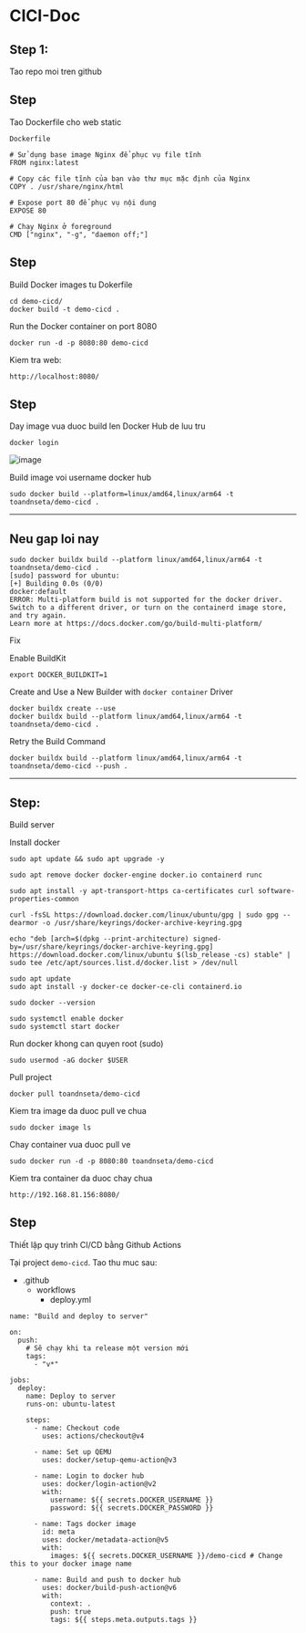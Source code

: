 # CICI-Doc

## Step 1:

Tao repo moi tren github























## Step

Tao Dockerfile cho web static

`Dockerfile`
```
# Sử dụng base image Nginx để phục vụ file tĩnh
FROM nginx:latest

# Copy các file tĩnh của bạn vào thư mục mặc định của Nginx
COPY . /usr/share/nginx/html

# Expose port 80 để phục vụ nội dung
EXPOSE 80

# Chạy Nginx ở foreground
CMD ["nginx", "-g", "daemon off;"]
```

## Step

Build Docker images tu Dokerfile
```
cd demo-cicd/
docker build -t demo-cicd .
```

Run the Docker container on port 8080
```
docker run -d -p 8080:80 demo-cicd
```

Kiem tra web:

```
http://localhost:8080/
```

## Step 

Day image vua duoc build len Docker Hub de luu tru

```
docker login
```

![image](https://github.com/user-attachments/assets/8b5902ab-95a4-4316-afbf-81d2df704f3c)


Build image voi username docker hub
```
sudo docker build --platform=linux/amd64,linux/arm64 -t toandnseta/demo-cicd .
```

------
Neu gap loi nay
------

```
sudo docker buildx build --platform linux/amd64,linux/arm64 -t toandnseta/demo-cicd .
[sudo] password for ubuntu: 
[+] Building 0.0s (0/0)                                                                                                                 docker:default
ERROR: Multi-platform build is not supported for the docker driver.
Switch to a different driver, or turn on the containerd image store, and try again.
Learn more at https://docs.docker.com/go/build-multi-platform/
```

Fix

Enable BuildKit

```
export DOCKER_BUILDKIT=1
```

Create and Use a New Builder with `docker container` Driver

```
docker buildx create --use
docker buildx build --platform linux/amd64,linux/arm64 -t toandnseta/demo-cicd .
```

Retry the Build Command

```
docker buildx build --platform linux/amd64,linux/arm64 -t toandnseta/demo-cicd --push .
```
------

## Step:
Build server

Install docker

```
sudo apt update && sudo apt upgrade -y
```

```
sudo apt remove docker docker-engine docker.io containerd runc
```

```
sudo apt install -y apt-transport-https ca-certificates curl software-properties-common
````

```
curl -fsSL https://download.docker.com/linux/ubuntu/gpg | sudo gpg --dearmor -o /usr/share/keyrings/docker-archive-keyring.gpg
```

```
echo "deb [arch=$(dpkg --print-architecture) signed-by=/usr/share/keyrings/docker-archive-keyring.gpg] https://download.docker.com/linux/ubuntu $(lsb_release -cs) stable" | sudo tee /etc/apt/sources.list.d/docker.list > /dev/null
```

```
sudo apt update
sudo apt install -y docker-ce docker-ce-cli containerd.io
```

```
sudo docker --version
```

```
sudo systemctl enable docker
sudo systemctl start docker
```

Run docker khong can quyen root (sudo)

```
sudo usermod -aG docker $USER
```

Pull project

```
docker pull toandnseta/demo-cicd
```

Kiem tra image da duoc pull ve chua

```
sudo docker image ls
```

Chay container vua duoc pull ve

```
sudo docker run -d -p 8080:80 toandnseta/demo-cicd
```

Kiem tra container da duoc chay chua

```
http://192.168.81.156:8080/
```


## Step 
Thiết lập quy trình CI/CD bằng Github Actions

Tại project `demo-cicd`. Tao thu muc sau:
- .github
  - workflows
    - deploy.yml 

```
name: "Build and deploy to server"

on:
  push:
    # Sẽ chạy khi ta release một version mới
    tags:
      - "v*"

jobs:
  deploy:
    name: Deploy to server
    runs-on: ubuntu-latest

    steps:
      - name: Checkout code
        uses: actions/checkout@v4

      - name: Set up QEMU
        uses: docker/setup-qemu-action@v3

      - name: Login to docker hub
        uses: docker/login-action@v2
        with:
          username: ${{ secrets.DOCKER_USERNAME }}
          password: ${{ secrets.DOCKER_PASSWORD }}

      - name: Tags docker image
        id: meta
        uses: docker/metadata-action@v5
        with:
          images: ${{ secrets.DOCKER_USERNAME }}/demo-cicd # Change this to your docker image name

      - name: Build and push to docker hub
        uses: docker/build-push-action@v6
        with:
          context: .
          push: true
          tags: ${{ steps.meta.outputs.tags }}
```



























